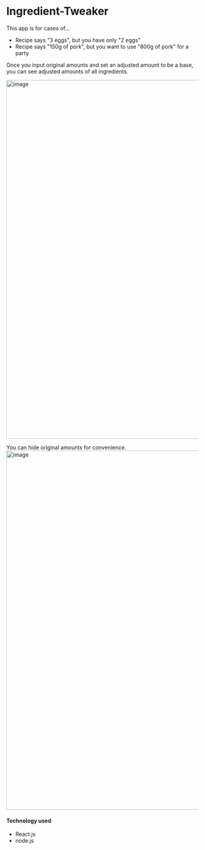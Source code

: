 # Ingredient-Tweaker
This app is for cases of...
- Recipe says "3 eggs", but you have only "2 eggs"
- Recipe says "150g of pork", but you want to use "800g of pork" for a party

Once you input original amounts and set an adjusted amount to be a base, you can see adjusted amounts of all ingredients.

<img width="938" alt="image" src="https://user-images.githubusercontent.com/30137645/56249709-9803f080-6061-11e9-8157-e8437f7bb0a5.png">

You can hide original amounts for convenience.
<img width="939" alt="image" src="https://user-images.githubusercontent.com/30137645/56249787-def1e600-6061-11e9-8bd9-08a335689687.png">


#### Technology used
- React.js
- node.js
